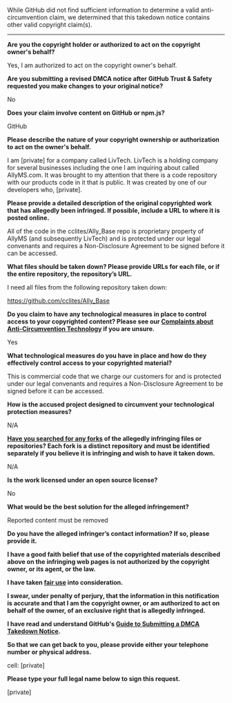 While GitHub did not find sufficient information to determine a valid anti-circumvention claim, we determined that this takedown notice contains other valid copyright claim(s).

---

**Are you the copyright holder or authorized to act on the copyright owner's behalf?**

Yes, I am authorized to act on the copyright owner's behalf.

**Are you submitting a revised DMCA notice after GitHub Trust & Safety requested you make changes to your original notice?**

No

**Does your claim involve content on GitHub or npm.js?**

GitHub

**Please describe the nature of your copyright ownership or authorization to act on the owner's behalf.**

I am [private] for a company called LivTech. LivTech is a holding company for several businesses including the one I am inquiring about called AllyMS.com. It was brought to my attention that there is a code repository with our products code in it that is public. It was created by one of our developers who, [private].

**Please provide a detailed description of the original copyrighted work that has allegedly been infringed. If possible, include a URL to where it is posted online.**

All of the code in the cclites/Ally_Base repo is proprietary property of AllyMS (and subsequently LivTech) and is protected under our legal convenants and requires a Non-Disclosure Agreement to be signed before it can be accessed.

**What files should be taken down? Please provide URLs for each file, or if the entire repository, the repository’s URL.**

I need all files from the following repository taken down:

https://github.com/cclites/Ally_Base

**Do you claim to have any technological measures in place to control access to your copyrighted content? Please see our <a href="https://docs.github.com/articles/guide-to-submitting-a-dmca-takedown-notice#complaints-about-anti-circumvention-technology">Complaints about Anti-Circumvention Technology</a> if you are unsure.**

Yes

**What technological measures do you have in place and how do they effectively control access to your copyrighted material?**

This is commercial code that we charge our customers for and is protected under our legal convenants and requires a Non-Disclosure Agreement to be signed before it can be accessed.

**How is the accused project designed to circumvent your technological protection measures?**

N/A

**<a href="https://docs.github.com/articles/dmca-takedown-policy#b-what-about-forks-or-whats-a-fork">Have you searched for any forks</a> of the allegedly infringing files or repositories? Each fork is a distinct repository and must be identified separately if you believe it is infringing and wish to have it taken down.**

N/A

**Is the work licensed under an open source license?**

No

**What would be the best solution for the alleged infringement?**

Reported content must be removed

**Do you have the alleged infringer’s contact information? If so, please provide it.**

**I have a good faith belief that use of the copyrighted materials described above on the infringing web pages is not authorized by the copyright owner, or its agent, or the law.**

**I have taken <a href="https://www.lumendatabase.org/topics/22">fair use</a> into consideration.**

**I swear, under penalty of perjury, that the information in this notification is accurate and that I am the copyright owner, or am authorized to act on behalf of the owner, of an exclusive right that is allegedly infringed.**

**I have read and understand GitHub's <a href="https://docs.github.com/articles/guide-to-submitting-a-dmca-takedown-notice/">Guide to Submitting a DMCA Takedown Notice</a>.**

**So that we can get back to you, please provide either your telephone number or physical address.**

cell: [private]

**Please type your full legal name below to sign this request.**

[private]
